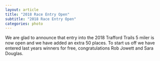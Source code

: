 ```yaml
---
layout: article
title: "2018 Race Entry Open"
subtitle: "2018 Race Entry Open"
categories: photo
---
```


We are glad to announce that entry into the 2018 Trafford Trails 5 miler is now open and we have added an extra 50 places. To start us off we have entered last years winners for free, 
congratulations Rob Jowett and Sara Douglas.
